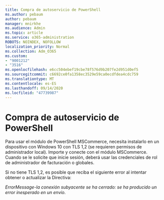 ```yaml
---
title: Compra de autoservicio de PowerShell
ms.author: pebaum
author: pebaum
manager: mnirkhe
ms.audience: Admin
ms.topic: article
ms.service: o365-administration
ROBOTS: NOINDEX, NOFOLLOW
localization_priority: Normal
ms.collection: Adm_O365
ms.custom:
- "9001212"
- "3516"
ms.openlocfilehash: e6cc504ebef19cbe78f576d9b207fe2d951d0ef5
ms.sourcegitcommit: c6692ce0fa1358ec3529e59ca0ecdfdea4cdc759
ms.translationtype: MT
ms.contentlocale: es-ES
ms.lasthandoff: 09/14/2020
ms.locfileid: "47739987"
---
```

# <a name="self-service-purchase-of-powershell"></a>Compra de autoservicio de PowerShell

Para usar el módulo de PowerShell MSCommerce, necesita instalarlo en un dispositivo con Windows 10 con TLS 1,2 (se requieren permisos de administrador local).  Importe y conecte con el módulo MSCommerce.  Cuando se le solicite que inicie sesión, deberá usar las credenciales de rol de administrador de facturación o globales.  

Si no tiene TLS 1,2, es posible que reciba el siguiente error al intentar obtener o actualizar la Directiva:

*ErrorMessage-la conexión subyacente se ha cerrado: se ha producido un error inesperado en un envío*.



